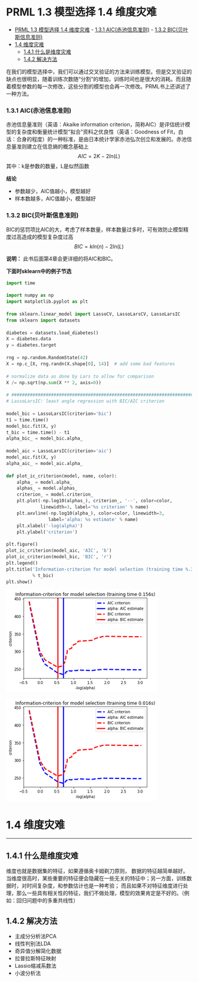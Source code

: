 # PRML 1.3 模型选择 1.4 维度灾难

- [PRML 1.3 模型选择 1.4 维度灾难](#PRML-13-模型选择-14-维度灾难)
		- [1.3.1 AIC(赤池信息准则)](#131-AIC赤池信息准则)
		- [1.3.2 BIC(贝叶斯信息准则)](#132-BIC贝叶斯信息准则)
- [1.4 维度灾难](#14-维度灾难)
	- [1.4.1 什么是维度灾难](#141-什么是维度灾难)
	- [1.4.2 解决方法](#142-解决方法)

在我们的模型选择中，我们可以通过交叉验证的方法来训练模型。但是交叉验证的缺点也很明显，随着训练次数随“分割”的增加，训练时间也是很大的消耗。而且随着模型参数的每一次修改，这些分割的模型也会再一次修改。PRML书上还讲述了一种方法。

### 1.3.1 AIC(赤池信息准则)

赤池信息量准则（英语：Akaike information criterion，简称AIC）是评估统计模型的复杂度和衡量统计模型“拟合”资料之优良性（英语：Goodness of Fit，白话：合身的程度）的一种标准，是由日本统计学家赤池弘次创立和发展的。赤池信息量准则建立在信息熵的概念基础上
$$
AIC=2K-2ln(L)
$$
其中：k是参数的数量，L是似然函数

**结论**
- 参数越少，AIC值越小，模型越好
- 样本数越多，AIC值越小，模型越好

### 1.3.2 BIC(贝叶斯信息准则)

BIC的惩罚项比AIC的大，考虑了样本数量，样本数量过多时，可有效防止模型精度过高造成的模型复杂度过高
$$
BIC=kln(n)-2ln(L)
$$

**说明：** 此书后面第4章会更详细的将AIC和BIC。

**下面时sklearn中的例子节选**

```python
import time

import numpy as np
import matplotlib.pyplot as plt

from sklearn.linear_model import LassoCV, LassoLarsCV, LassoLarsIC
from sklearn import datasets

diabetes = datasets.load_diabetes()
X = diabetes.data
y = diabetes.target

rng = np.random.RandomState(42)
X = np.c_[X, rng.randn(X.shape[0], 14)]  # add some bad features

# normalize data as done by Lars to allow for comparison
X /= np.sqrt(np.sum(X ** 2, axis=0))

# #############################################################################
# LassoLarsIC: least angle regression with BIC/AIC criterion

model_bic = LassoLarsIC(criterion='bic')
t1 = time.time()
model_bic.fit(X, y)
t_bic = time.time() - t1
alpha_bic_ = model_bic.alpha_

model_aic = LassoLarsIC(criterion='aic')
model_aic.fit(X, y)
alpha_aic_ = model_aic.alpha_

def plot_ic_criterion(model, name, color):
    alpha_ = model.alpha_
    alphas_ = model.alphas_
    criterion_ = model.criterion_
    plt.plot(-np.log10(alphas_), criterion_, '--', color=color,
             linewidth=3, label='%s criterion' % name)
    plt.axvline(-np.log10(alpha_), color=color, linewidth=3,
                label='alpha: %s estimate' % name)
    plt.xlabel('-log(alpha)')
    plt.ylabel('criterion')

plt.figure()
plot_ic_criterion(model_aic, 'AIC', 'b')
plot_ic_criterion(model_bic, 'BIC', 'r')
plt.legend()
plt.title('Information-criterion for model selection (training time %.3fs)'
          % t_bic)
plt.show()
```

![](..\img\1.7.png)

![](..\img\1.6.png)



# 1.4 维度灾难
---

## 1.4.1 什么是维度灾难

维度也就是数据集的特征，如果遵循奥卡姆剃刀原则， 数据的特征越简单越好。当维度很高时，某些重要的特征便会隐藏在一些无关的特征中；另一方面，训练数据时，对时间复杂度，和参数估计也是一种考验； 而且如果不对特征维度进行处理，那么一些具有相关性的特征，我们不做处理，模型的效果肯定是不好的。（例如：回归问题中的多重共线性）

## 1.4.2 解决方法

- 主成分分析法PCA
- 线性判别法LDA
- 奇异值分解简化数据
- 拉普拉斯特征映射
- Lassio缩减系数法
- 小波分析法